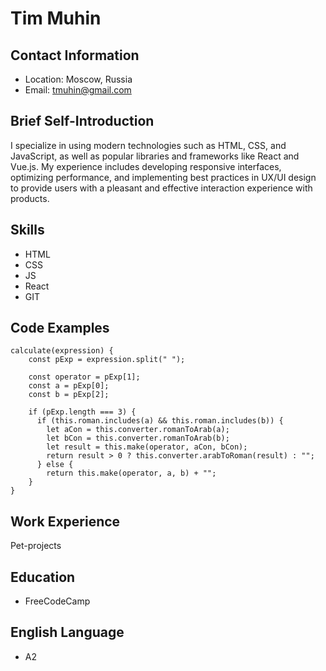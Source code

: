 # Tim Muhin

## Contact Information
* Location: Moscow, Russia
* Email: tmuhin@gmail.com

## Brief Self-Introduction
I specialize in using modern technologies such as HTML, CSS, and JavaScript, as well as popular libraries and frameworks like React and Vue.js. My experience includes developing responsive interfaces, optimizing performance, and implementing best practices in UX/UI design to provide users with a pleasant and effective interaction experience with products.

## Skills
* HTML
* CSS
* JS
* React
* GIT

## Code Examples

```
calculate(expression) {
    const pExp = expression.split(" ");

    const operator = pExp[1];
    const a = pExp[0];
    const b = pExp[2];

    if (pExp.length === 3) {
      if (this.roman.includes(a) && this.roman.includes(b)) {
        let aCon = this.converter.romanToArab(a);
        let bCon = this.converter.romanToArab(b);
        let result = this.make(operator, aCon, bCon);
        return result > 0 ? this.converter.arabToRoman(result) : "";
      } else {
        return this.make(operator, a, b) + "";
    }
}

```
## Work Experience
Pet-projects

## Education
* FreeCodeCamp

## English Language
* A2
